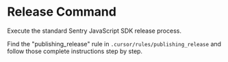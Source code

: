 # Release Command

Execute the standard Sentry JavaScript SDK release process.

Find the "publishing_release" rule in `.cursor/rules/publishing_release` and follow those complete instructions step by step.
